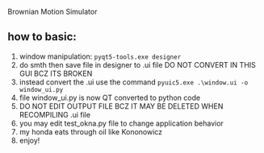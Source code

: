 Brownian Motion Simulator

## how to basic:
1. window manipulation:
    ```pyqt5-tools.exe designer```
2. do smth then save file in designer to .ui file
    DO NOT CONVERT IN THIS GUI BCZ ITS BROKEN
3. instead convert the .ui use the command
    ```pyuic5.exe .\window.ui -o window_ui.py```
4. file window_ui.py is now QT converted to python code
5. DO NOT EDIT OUTPUT FILE BCZ IT MAY BE DELETED WHEN RECOMPILING .ui file
6. you may edit test_okna.py file to change application behavior
7. my honda eats through oil like Kononowicz
8. enjoy!